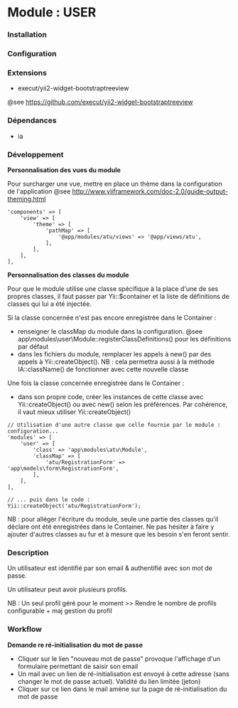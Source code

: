 Module : USER
=============

### Installation

### Configuration

### Extensions

- execut/yii2-widget-bootstraptreeview

@see https://github.com/execut/yii2-widget-bootstraptreeview


### Dépendances

- ia

### Développement

**Personnalisation des vues du module**

Pour surcharger une vue, mettre en place un thème dans la configuration de l'application
@see http://www.yiiframework.com/doc-2.0/guide-output-theming.html

```
'components' => [
    'view' => [
        'theme' => [
            'pathMap' => [
                '@app/modules/atu/views' => '@app/views/atu',
            ],
        ],
    ],
],
```

**Personnalisation des classes du module**

Pour que le module utilise une classe spécifique à la place d'une de ses propres classes, il faut passer par Yii::$container et la liste de définitions de 
classes qui lui a été injectée. 

Si la classe concernée n'est pas encore enregistrée dans le Container : 

- renseigner le classMap du module dans la configuration. @see app\modules\user\Module::registerClassDefinitions() pour les définitions par défaut
- dans les fichiers du module, remplacer les appels à new() par des appels à Yii::createObject(). NB : cela permettra aussi à la méthode IA::className() de fonctionner avec 
cette nouvelle classe

 
Une fois la classe concernée enregistrée dans le Container : 

- dans son propre code, créer les instances de cette classe avec Yii::createObject() ou avec new() selon les préférences. Par cohérence, il vaut mieux utiliser 
Yii::createObject()

```
// Utilisation d'une autre classe que celle fournie par le module : configuration...
'modules' => [
    'user' => [
        'class' => 'app\modules\atu\Module',
        'classMap' => [
            'atu/RegistrationForm' => 'app\models\form\RegistrationForm',
        ],
    ],
],

// ... puis dans le code : 
Yii::createObject('atu/RegistrationForm');
```

NB : pour alléger l'écriture du module, seule une partie des classes qu'il déclare ont été enregistrées dans le Container. Ne pas hésiter à faire y ajouter d'autres classes au 
fur et à mesure que les besoin s'en feront sentir. 

### Description

Un utilisateur est identifié par son email & authentifié avec son mot de passe.

Un utilisateur peut avoir plusieurs profils.

NB : Un seul profil géré pour le moment >> Rendre le nombre de profils configurable + maj gestion du profil    

### Workflow

**Demande re ré-initialisation du mot de passe**

- Cliquer sur le lien "nouveau mot de passe" provoque l'affichage d'un formulaire permettant de saisir son email
- Un mail avec un lien de ré-initialisation est envoyé à cette adresse (sans changer le mot de passe actuel). Validité du lien limitée (jeton)
- Cliquer sur ce lien dans le mail amène sur la page de ré-initialisation du mot de passe

